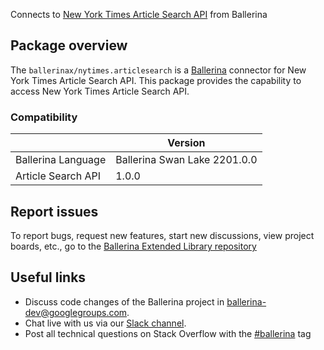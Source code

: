 Connects to [New York Times Article Search API](https://developer.nytimes.com/docs/articlesearch-product/1/overview) from Ballerina

## Package overview
The `ballerinax/nytimes.articlesearch` is a [Ballerina](https://ballerina.io/) connector for New York Times Article Search API.
This package provides the capability to access New York Times Article Search API.

### Compatibility
|                               | Version                         |
|-------------------------------|---------------------------------|
| Ballerina Language            | Ballerina Swan Lake 2201.0.0      | 
| Article Search API            | 1.0.0                           |

## Report issues
To report bugs, request new features, start new discussions, view project boards, etc., go to the [Ballerina Extended Library repository](https://github.com/ballerina-platform/ballerina-extended-library)

## Useful links
- Discuss code changes of the Ballerina project in [ballerina-dev@googlegroups.com](mailto:ballerina-dev@googlegroups.com).
- Chat live with us via our [Slack channel](https://ballerina.io/community/slack/).
- Post all technical questions on Stack Overflow with the [#ballerina](https://stackoverflow.com/questions/tagged/ballerina) tag
